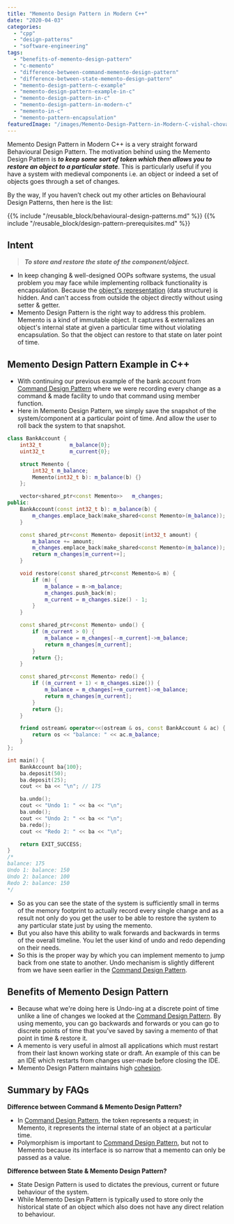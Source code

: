 ```yaml
---
title: "Memento Design Pattern in Modern C++"
date: "2020-04-03"
categories: 
  - "cpp"
  - "design-patterns"
  - "software-engineering"
tags: 
  - "benefits-of-memento-design-pattern"
  - "c-memento"
  - "difference-between-command-memento-design-pattern"
  - "difference-between-state-memento-design-pattern"
  - "memento-design-pattern-c-example"
  - "memento-design-pattern-example-in-c"
  - "memento-design-pattern-in-c"
  - "memento-design-pattern-in-modern-c"
  - "memento-in-c"
  - "memento-pattern-encapsulation"
featuredImage: "/images/Memento-Design-Pattern-in-Modern-C-vishal-chovatiya.png"
---
```


Memento Design Pattern in Modern C++ is a very straight forward Behavioural Design Pattern. The motivation behind using the Memento Design Pattern is **_to keep some sort of token which then allows you to restore an object to a particular state_**. This is particularly useful if you have a system with medieval components i.e. an object or indeed a set of objects goes through a set of changes.

By the way, If you haven’t check out my other articles on Behavioural Design Patterns, then here is the list:

{{% include "/reusable_block/behavioural-design-patterns.md" %}}
{{% include "/reusable_block/design-pattern-prerequisites.md" %}}

## Intent

> **_To store and restore the state of the component/object._**

- In keep changing & well-designed OOPs software systems, the usual problem you may face while implementing rollback functionality is encapsulation. Because the [object's representation](/posts/memory-layout-of-cpp-object/) (data structure) is hidden. And can't access from outside the object directly without using setter & getter.
- Memento Design Pattern is the right way to address this problem. Memento is a kind of immutable object. It captures & externalizes an object's internal state at given a particular time without violating encapsulation. So that the object can restore to that state on later point of time.

## Memento Design Pattern Example in C++

- With continuing our previous example of the bank account from [Command Design Pattern](/posts/command-design-pattern-in-modern-cpp/) where we were recording every change as a command & made facility to undo that command using member function.
- Here in Memento Design Pattern, we simply save the snapshot of the system/component at a particular point of time. And allow the user to roll back the system to that snapshot.

```cpp
class BankAccount {
    int32_t         m_balance{0};
    uint32_t        m_current{0};

    struct Memento {
        int32_t m_balance;
        Memento(int32_t b): m_balance(b) {}
    };

    vector<shared_ptr<const Memento>>   m_changes;
public:
    BankAccount(const int32_t b): m_balance(b) {
        m_changes.emplace_back(make_shared<const Memento>(m_balance));
    }

    const shared_ptr<const Memento> deposit(int32_t amount) {
        m_balance += amount;
        m_changes.emplace_back(make_shared<const Memento>(m_balance));
        return m_changes[m_current++];
    }

    void restore(const shared_ptr<const Memento>& m) {
        if (m) {
            m_balance = m->m_balance;
            m_changes.push_back(m);
            m_current = m_changes.size() - 1;
        }
    }

    const shared_ptr<const Memento> undo() {
        if (m_current > 0) {
            m_balance = m_changes[--m_current]->m_balance;
            return m_changes[m_current];
        }
        return {};
    }

    const shared_ptr<const Memento> redo() {
        if ((m_current + 1) < m_changes.size()) {
            m_balance = m_changes[++m_current]->m_balance;
            return m_changes[m_current];
        }
        return {};
    }

    friend ostream& operator<<(ostream & os, const BankAccount & ac) {
        return os << "balance: " << ac.m_balance;
    }
};

int main() {
    BankAccount ba{100};
    ba.deposit(50);
    ba.deposit(25);
    cout << ba << "\n"; // 175

    ba.undo();
    cout << "Undo 1: " << ba << "\n";
    ba.undo();
    cout << "Undo 2: " << ba << "\n";
    ba.redo();
    cout << "Redo 2: " << ba << "\n";

    return EXIT_SUCCESS;
}
/*  
balance: 175
Undo 1: balance: 150
Undo 2: balance: 100
Redo 2: balance: 150
*/
```

- So as you can see the state of the system is sufficiently small in terms of the memory footprint to actually record every single change and as a result not only do you get the user to be able to restore the system to any particular state just by using the memento.
- But you also have this ability to walk forwards and backwards in terms of the overall timeline. You let the user kind of undo and redo depending on their needs.
- So this is the proper way by which you can implement memento to jump back from one state to another. Undo mechanism is slightly different from we have seen earlier in the [Command Design Pattern](/posts/command-design-pattern-in-modern-cpp/).

## Benefits of Memento Design Pattern

- Because what we're doing here is Undo-ing at a discrete point of time unlike a line of changes we looked at the [Command Design Pattern](/posts/command-design-pattern-in-modern-cpp/). By using memento, you can go backwards and forwards or you can go to discrete points of time that you've saved by saving a memento of that point in time & restore it.
- A memento is very useful in almost all applications which must restart from their last known working state or draft. An example of this can be an IDE which restarts from changes user-made before closing the IDE.
- Memento Design Pattern maintains high [cohesion](https://www.mysoftkey.com/design-pattern/low-coupling-and-high-cohesion-in-software-design/).

## Summary by FAQs

**Difference between Command & Memento Design Pattern?**

- In [Command Design Pattern](/posts/command-design-pattern-in-modern-cpp/), the token represents a request; in Memento, it represents the internal state of an object at a particular time.  
- Polymorphism is important to [Command Design Pattern](/posts/command-design-pattern-in-modern-cpp/), but not to Memento because its interface is so narrow that a memento can only be passed as a value.

**Difference between State & Memento Design Pattern?**

- State Design Pattern is used to dictates the previous, current or future behaviour of the system.  
- While Memento Design Pattern is typically used to store only the historical state of an object which also does not have any direct relation to behaviour.
